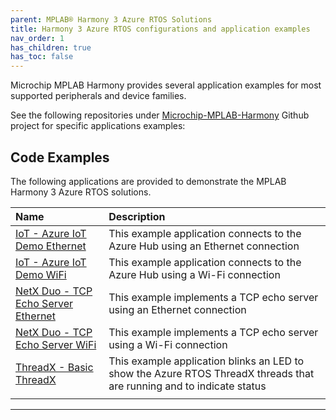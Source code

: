 ```yaml
---
parent: MPLAB® Harmony 3 Azure RTOS Solutions
title: Harmony 3 Azure RTOS configurations and application examples
nav_order: 1
has_children: true
has_toc: false
---
```


Microchip MPLAB Harmony provides several application examples for most supported peripherals and device families.

See the following repositories under [Microchip-MPLAB-Harmony](https://github.com/Microchip-MPLAB-Harmony) Github project for specific applications examples:

## Code Examples

The following applications are provided to demonstrate the MPLAB Harmony 3 Azure RTOS solutions.

| Name     | Description|
|:---------|:-----------|
| [IoT - Azure IoT Demo Ethernet](iot/azure_iot_demo_ethernet/readme.md) | This example application connects to the Azure Hub using an Ethernet connection |
| [IoT - Azure IoT Demo WiFi](iot/azure_iot_demo_wifi/readme.md) | This example application connects to the Azure Hub using a Wi-Fi connection |
| [NetX Duo - TCP Echo Server Ethernet](netxduo/tcp_echo_server_ethernet/readme.md) | This example implements a TCP echo server using an Ethernet connection |
| [NetX Duo - TCP Echo Server WiFi](netxduo/tcp_echo_server_wifi/readme.md) | This example implements a TCP echo server using a Wi-Fi connection |
| [ThreadX - Basic ThreadX](threadx/basic_threadx/readme.md) | This example application blinks an LED to show the Azure RTOS ThreadX threads that are running and to indicate status |
|||

____
